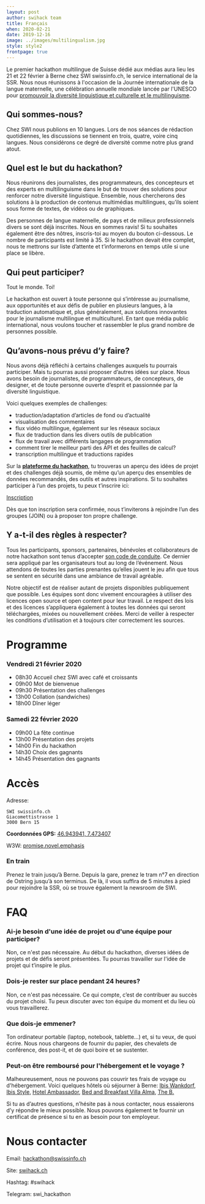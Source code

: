 ```yaml
---
layout: post
author: swihack team
title: Français
when: 2020-02-21
date: 2019-12-16
image: ../images/multilingualism.jpg
style: style2
frontpage: true
---
```


Le premier hackathon multilingue de Suisse dédié aux médias aura lieu les 21 et 22 février à Berne chez SWI swissinfo.ch, le service international de la SSR. Nous nous réunissons à l'occasion de la Journée internationale de la langue maternelle, une célébration annuelle mondiale lancée par l'UNESCO pour [promouvoir la diversité linguistique et culturelle et le multilinguisme](https://fr.wikipedia.org/wiki/Journ%C3%A9e_internationale_de_la_langue_maternelle).

## Qui sommes-nous?

Chez SWI nous publions en 10 langues. Lors de nos séances de rédaction quotidiennes, les discussions se tiennent en trois, quatre, voire cinq langues. Nous considérons ce degré de diversité comme notre plus grand atout.

## Quel est le but du hackathon?

Nous réunirons des journalistes, des programmateurs, des concepteurs et des experts en multilinguisme dans le but de trouver des solutions pour renforcer notre diversité linguistique. Ensemble, nous chercherons des solutions à la production de contenus multimédias multilingues, qu’ils soient sous forme de textes, de vidéos ou de graphiques.

Des personnes de langue maternelle, de pays et de milieux professionnels divers se sont déjà inscrites. Nous en sommes ravis! Si tu souhaites également être des nôtres, inscris-toi au moyen du bouton ci-dessous. Le nombre de participants est limité à 35. Si le hackathon devait être complet, nous te mettrons sur liste d’attente et t’informerons en temps utile si une place se libère.

## Qui peut participer?

Tout le monde. Toi!

Le hackathon est ouvert à toute personne qui s’intéresse au journalisme, aux opportunités et aux défis de publier en plusieurs langues, à la traduction automatique et, plus généralement, aux solutions innovantes pour le journalisme multilingue et multiculturel. En tant que média public international, nous voulons toucher et rassembler le plus grand nombre de personnes possible.

## Qu’avons-nous prévu d’y faire?

Nous avons déjà réfléchi à certains challenges auxquels tu pourrais participer. Mais tu pourras aussi proposer d’autres idées sur place.
Nous avons besoin de journalistes, de programmateurs, de concepteurs, de designer, et de toute personne ouverte d’esprit et passionnée par la diversité linguistique.

Voici quelques exemples de challenges:

- traduction/adaptation d’articles de fond ou d’actualité
- visualisation des commentaires
- flux vidéo multilingue, également sur les réseaux sociaux
- flux de traduction dans les divers outils de publication
- flux de travail avec différents langages de programmation
- comment tirer le meilleur parti des API et des feuilles de calcul?
- transcription multilingue et traductions rapides

Sur la **[plateforme du hackathon](https://db.schoolofdata.ch/event/4)**, tu trouveras un aperçu des idées de projet et des challenges déjà soumis, de même qu’un aperçu des ensembles de données recommandés, des outils et autres inspirations. Si tu souhaites participer à l’un des projets, tu peux t’inscrire ici:

<a href="https://swissinfo.typeform.com/to/dNwwCQ" class="button">Inscription</a>

Dès que ton inscription sera confirmée, nous t’inviterons à rejoindre l’un des groupes (JOIN) ou à proposer ton propre challenge.

## Y a-t-il des règles à respecter?

Tous les participants, sponsors, partenaires, bénévoles et collaborateurs de notre hackathon sont tenus d’accepter [son code de conduite](https://hackcodeofconduct.org/). Ce dernier sera appliqué par les organisateurs tout au long de l’événement. Nous attendons de toutes les parties prenantes qu’elles jouent le jeu afin que tous se sentent en sécurité dans une ambiance de travail agréable.

Notre objectif est de réaliser autant de projets disponibles publiquement que possible. Les équipes sont donc vivement encouragées à utiliser des licences open source et open content pour leur travail. Le respect des lois et des licences s’appliquera également à toutes les données qui seront téléchargées, mixées ou nouvellement créées. Merci de veiller à respecter les conditions d’utilisation et à toujours citer correctement les sources.

# Programme

### Vendredi 21 février 2020

* 08h30 	Accueil chez SWI avec café et croissants
* 09h00 	Mot de bienvenue
* 09h30 	Présentation des challenges
* 13h00 	Collation (sandwiches)
* 18h00 	Dîner léger

### Samedi 22 février 2020

* 09h00 	La fête continue
* 13h00 	Présentation des projets
* 14h00 	Fin du hackathon
* 14h30 	Choix des gagnants
* 14h45 	Présentation des gagnants

# Accès

Adresse:
```
SWI swissinfo.ch
Giacomettistrasse 1
3000 Bern 15
```

**Coordonnées GPS:** [46.943941, 7.473407](https://goo.gl/maps/vxgdVVXrPjxwvVNf6)

W3W: [promise.novel.emphasis](https://w3w.co/promise.novel.emphasis)

### En train

Prenez le train jusqu’à Berne. Depuis la gare, prenez le tram n°7 en direction de Ostring jusqu’à son terminus. De là, il vous suffira de 5 minutes à pied pour rejoindre la SSR, où se trouve également la newsroom de SWI.

# FAQ

### Ai-je besoin d'une idée de projet ou d'une équipe pour participer?

Non, ce n'est pas nécessaire. Au début du hackathon, diverses idées de projets et de défis seront présentées. Tu pourras travailler sur l'idée de projet qui t’inspire le plus.

### Dois-je rester sur place pendant 24 heures?

Non, ce n'est pas nécessaire. Ce qui compte, c’est de contribuer au succès du projet choisi. Tu peux discuter avec ton équipe du moment et du lieu où vous travaillerez.

### Que dois-je emmener?

Ton ordinateur portable (laptop, notebook, tablette…) et, si tu veux, de quoi écrire. Nous nous chargeons de fournir du papier, des chevalets de conférence, des post-it, et de quoi boire et se sustenter.

### Peut-on être remboursé pour l'hébergement et le voyage ?

Malheureusement, nous ne pouvons pas couvrir tes frais de voyage ou d'hébergement. Voici quelques hôtels où séjourner à Berne: [Ibis Wankdorf](https://all.accor.com/hotel/5007/index.de.shtml?dateIn%3D%26nights%3D%26compositions%3D1%26stayplus%3Dfalse%23origin%3Dibis), [Ibis Style](https://all.accor.com/ssr/app/ibis/hotels/bern-switzerland/ase-ibs/index.de.shtml?compositions%3D1%26stayplus%3Dfalse%26order_hotels_by%3DRECOMMENDATION%26utm_term%3Dmar%26gclid%3DCj0KCQiA89zvBRDoARIsAOIePbDEGjRJAWw7bq793qz0a8RknzbZyL0qPlyXEXGoRnSw9xQ3raqIocQaAsrUEALw_wcB%26utm_campaign%3Dppc-ibs-mar-goo-ch-de-ch-exa-sear-bp%26utm_medium%3Dcpc%26utm_source%3Dgoogle%26utm_content%3Dch-de-CH-V0398), [Hotel Ambassador](https://www.guestreservations.com/hotel-ambassador/booking?gclid%3DCj0KCQiA89zvBRDoARIsAOIePbDKtfrdwYBWtwCqBmowk2oE8P9vi6A4V_P8-0pf_wC_pJrk3vfH5Q0aAkMkEALw_wcB), [Bed and Breakfast Villa Alma](http://bed-breakfast-villa-alma.bern-hotel.com/de/), [The B.](https://www.theb.ch/)

Si tu as d’autres questions, n’hésite pas à nous contacter, nous essaierons d’y répondre le mieux possible. Nous pouvons également te fournir un certificat de présence si tu en as besoin pour ton employeur.

# Nous contacter

Email: [hackathon@swissinfo.ch](mailto:hackathon@swissinfo.ch)

Site: [swihack.ch](http://swihack.ch)

Hashtag: #swihack

Telegram: swi_hackathon

